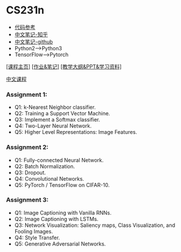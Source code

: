 # CS231n
- [代码参考](https://github.com/lightaime/cs231n)
- [中文笔记-知乎](https://zhuanlan.zhihu.com/p/21930884)
- [中文笔记-github](https://github.com/whyscience/CS231n-Note-Translation_CN)
- Python2-->Python3
- TensorFlow-->Pytorch

[[课程主页]](http://cs231n.stanford.edu/)
[[作业&笔记]](http://cs231n.github.io/)
[[教学大纲&PPT&学习资料]](http://cs231n.stanford.edu/syllabus.html)

[中文课程](https://study.163.com/course/introduction/1003223001.htm)

### Assignment 1:
- Q1: k-Nearest Neighbor classifier.
- Q2: Training a Support Vector Machine. 
- Q3: Implement a Softmax classifier. 
- Q4: Two-Layer Neural Network. 
- Q5: Higher Level Representations: Image Features. 
### Assignment 2:
- Q1: Fully-connected Neural Network. 
- Q2: Batch Normalization.
- Q3: Dropout. 
- Q4: Convolutional Networks. 
- Q5: PyTorch / TensorFlow on CIFAR-10. 
### Assignment 3:
- Q1: Image Captioning with Vanilla RNNs. 
- Q2: Image Captioning with LSTMs. 
- Q3: Network Visualization: Saliency maps, Class Visualization, and Fooling Images. 
- Q4: Style Transfer.
- Q5: Generative Adversarial Networks. 
